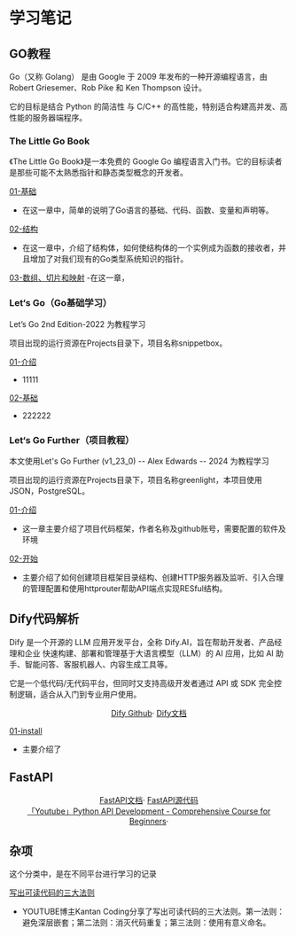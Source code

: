 # 学习笔记

## GO教程
Go（又称 Golang） 是由 Google 于 2009 年发布的一种开源编程语言，由 Robert Griesemer、Rob Pike 和 Ken Thompson 设计。

它的目标是结合 Python 的简洁性 与 C/C++ 的高性能，特别适合构建高并发、高性能的服务器端程序。

### The Little Go Book
《The Little Go Book》是一本免费的 Google Go 编程语言入门书。它的目标读者是那些可能不太熟悉指针和静态类型概念的开发者。

[01-基础](/docs/LittleGo/TheBasics.md)
- 在这一章中，简单的说明了Go语言的基础、代码、函数、变量和声明等。

[02-结构](/docs/LittleGo/Structures.md)
- 在这一章中，介绍了结构体，如何使结构体的一个实例成为函数的接收者，并且增加了对我们现有的Go类型系统知识的指针。

[03-数组、切片和映射](/docs/LittleGo/MapsArraysSlices.md)
-在这一章，

### Let‘s Go（Go基础学习）
Let’s Go 2nd Edition-2022 为教程学习

项目出现的运行资源在Projects目录下，项目名称snippetbox。

[01-介绍](/docs/Let'sGo/Introduction.md)
- 11111


[02-基础](/docs/Let'sGo/Foundations.md)
- 222222

### Let‘s Go Further（项目教程）

本文使用Let's Go Further (v1_23_0) -- Alex Edwards -- 2024 为教程学习

项目出现的运行资源在Projects目录下，项目名称greenlight，本项目使用JSON，PostgreSQL。

[01-介绍](/docs/Let‘sGoFurther/introduction.md)
- 这一章主要介绍了项目代码框架，作者名称及github账号，需要配置的软件及环境

[02-开始](/docs/Let‘sGoFurther/GetStarted.md)
- 主要介绍了如何创建项目框架目录结构、创建HTTP服务器及监听、引入合理的管理配置和使用httprouter帮助API端点实现RESful结构。

## Dify代码解析

Dify 是一个开源的 LLM 应用开发平台，全称 Dify.AI，旨在帮助开发者、产品经理和企业 快速构建、部署和管理基于大语言模型（LLM）的 AI 应用，比如 AI 助手、智能问答、客服机器人、内容生成工具等。

它是一个低代码/无代码平台，但同时又支持高级开发者通过 API 或 SDK 完全控制逻辑，适合从入门到专业用户使用。

<div align="center">
    <a href="https://github.com/langgenius/dify">Dify Github</a>·
    <a href="https://docs.dify.ai">Dify文档</a> 
</div>


[01-install](/docs/Dify/install.md)
- 主要介绍了

## FastAPI
<div align="center">
    <a href="https://fastapi.tiangolo.com/">FastAPI文档</a>·
    <a href="https://github.com/fastapi/fastapi">FastAPI源代码</a> 
</div>
<div align="center">
    <a href="https://www.youtube.com/watch?v=0sOvCWFmrtA">「Youtube」Python API Development - Comprehensive Course for Beginners</a>·
</div>




## 杂项

这个分类中，是在不同平台进行学习的记录

[写出可读代码的三大法则](/docs/Other/WritingReadableCode.md)
- YOUTUBE博主Kantan Coding分享了写出可读代码的三大法则。第一法则：避免深层嵌套；第二法则：消灭代码重复；第三法则：使用有意义命名。



